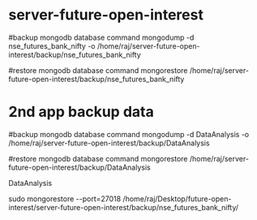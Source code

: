 # server-future-open-interest

#backup mongodb database command
mongodump -d nse_futures_bank_nifty -o /home/raj/server-future-open-interest/backup/nse_futures_bank_nifty 


#restore mongodb database command
mongorestore /home/raj/server-future-open-interest/backup/nse_futures_bank_nifty




# 2nd app backup data

#backup mongodb database command
mongodump -d DataAnalysis -o /home/raj/server-future-open-interest/backup/DataAnalysis 


#restore mongodb database command
mongorestore /home/raj/server-future-open-interest/backup/DataAnalysis


DataAnalysis




sudo mongorestore --port=27018 /home/raj/Desktop/future-open-interest/server-future-open-interest/backup/nse_futures_bank_nifty/
